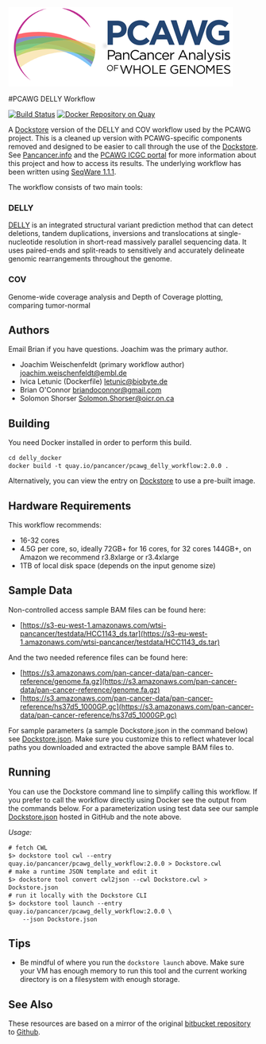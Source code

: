 ![pcawg logo](img/PCAWG-final-small.png "pcawg logo")

#PCAWG DELLY Workflow

[![Build Status](https://travis-ci.org/ICGC-TCGA-PanCancer/pcawg_delly_workflow.svg?branch=master)](https://travis-ci.org/ICGC-TCGA-PanCancer/pcawg_delly_workflow) [![Docker Repository on Quay](https://quay.io/repository/pancancer/pcawg-sanger-cgp-workflow/status "Docker Repository on Quay")](https://quay.io/repository/pancancer/pcawg-sanger-cgp-workflow)

A [Dockstore](http://dockstore.org) version of the DELLY and COV workflow used by the PCAWG project. This is a cleaned up version with PCAWG-specific components removed and designed to be easier to call through the use of the [Dockstore](http://dockstore.org). See [Pancancer.info](http://pancancer.info) and the [PCAWG ICGC portal](https://dcc.icgc.org/pcawg) for more information about this project and how to access its results. The underlying workflow has been written using [SeqWare 1.1.1](http://seqware.io).

The workflow consists of two main tools:

### DELLY

[DELLY](https://github.com/tobiasrausch/delly) is an integrated structural variant prediction method that can detect deletions, tandem duplications, inversions and translocations at single-nucleotide resolution in short-read massively parallel sequencing data. It uses paired-ends and split-reads to sensitively and accurately delineate genomic rearrangements throughout the genome.

### COV

Genome-wide coverage analysis and Depth of Coverage plotting, comparing tumor-normal

## Authors

Email Brian if you have questions.  Joachim was the primary author.

* Joachim Weischenfeldt (primary workflow author) <joachim.weischenfeldt@embl.de>
* Ivica Letunic (Dockerfile) <letunic@biobyte.de>
* Brian O'Connor <briandoconnor@gmail.com>
* Solomon Shorser <Solomon.Shorser@oicr.on.ca>

## Building

You need Docker installed in order to perform this build.

    cd delly_docker
    docker build -t quay.io/pancancer/pcawg_delly_workflow:2.0.0 .

Alternatively, you can view the entry on [Dockstore](https://www.dockstore.org/containers/quay.io/pancancer/pcawg_delly_workflow) to use a pre-built image.

## Hardware Requirements

This workflow recommends:

* 16-32 cores
* 4.5G per core, so, ideally 72GB+ for 16 cores, for 32 cores 144GB+, on Amazon we recommend r3.8xlarge or r3.4xlarge
* 1TB of local disk space (depends on the input genome size)

## Sample Data

Non-controlled access sample BAM files can be found here:

* [https://s3-eu-west-1.amazonaws.com/wtsi-pancancer/testdata/HCC1143_ds.tar](https://s3-eu-west-1.amazonaws.com/wtsi-pancancer/testdata/HCC1143_ds.tar)

And the two needed reference files can be found here:

* [https://s3.amazonaws.com/pan-cancer-data/pan-cancer-reference/genome.fa.gz](https://s3.amazonaws.com/pan-cancer-data/pan-cancer-reference/genome.fa.gz)
* [https://s3.amazonaws.com/pan-cancer-data/pan-cancer-reference/hs37d5_1000GP.gc](https://s3.amazonaws.com/pan-cancer-data/pan-cancer-reference/hs37d5_1000GP.gc)

For sample parameters (a sample Dockstore.json in the command below) see [Dockstore.json](delly_docker/Dockstore.json).
Make sure you customize this to reflect whatever local paths you downloaded and extracted
the above sample BAM files to.

## Running

You can use the Dockstore command line to simplify calling this workflow.  If you prefer to call the workflow directly using Docker see the output from the commands below.  For a parameterization using test data see our sample [Dockstore.json](https://github.com/ICGC-TCGA-PanCancer/pcawg_delly_workflow/blob/develop/delly_docker/Delly.json) hosted in GitHub and the note above.

*Usage:*

    # fetch CWL
    $> dockstore tool cwl --entry quay.io/pancancer/pcawg_delly_workflow:2.0.0 > Dockstore.cwl
    # make a runtime JSON template and edit it
    $> dockstore tool convert cwl2json --cwl Dockstore.cwl > Dockstore.json
    # run it locally with the Dockstore CLI
    $> dockstore tool launch --entry quay.io/pancancer/pcawg_delly_workflow:2.0.0 \
        --json Dockstore.json

## Tips

* Be mindful of where you run the `dockstore launch` above. Make sure your VM has enough memory to run this tool and the current working directory is on a filesystem with enough storage.

## See Also

These resources are based on a mirror of the original [bitbucket repository](https://bitbucket.org/weischen/pcawg-delly-workflow) to [Github](https://github.com/ICGC-TCGA-PanCancer/pcawg_delly_workflow).


